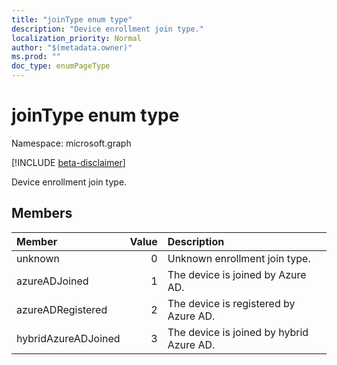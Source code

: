 ```yaml
---
title: "joinType enum type"
description: "Device enrollment join type."
localization_priority: Normal
author: "$(metadata.owner)"
ms.prod: ""
doc_type: enumPageType
---
```


# joinType enum type

Namespace: microsoft.graph

[!INCLUDE [beta-disclaimer](../../includes/beta-disclaimer.md)]

Device enrollment join type.

## Members

| Member              | Value | Description                              |
| :------------------ | ----: | :--------------------------------------- |
| unknown             | 0     | Unknown enrollment join type.            |
| azureADJoined       | 1     | The device is joined by Azure AD.        |
| azureADRegistered   | 2     | The device is registered by Azure AD.    |
| hybridAzureADJoined | 3     | The device is joined by hybrid Azure AD. |